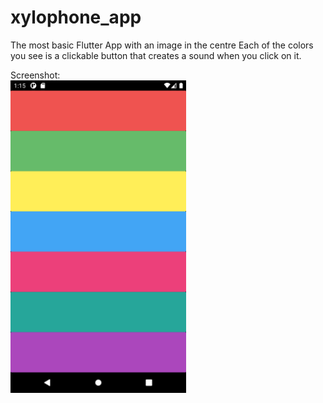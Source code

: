 # xylophone_app

The most basic Flutter App with an image in the centre
Each of the colors you see is a clickable button that creates a sound when you click on it. 

<p>
    Screenshot:
    <br>
    <img src="https://github.com/Akhmen18/xylophone_app/blob/master/SS1.png" height=500px>

